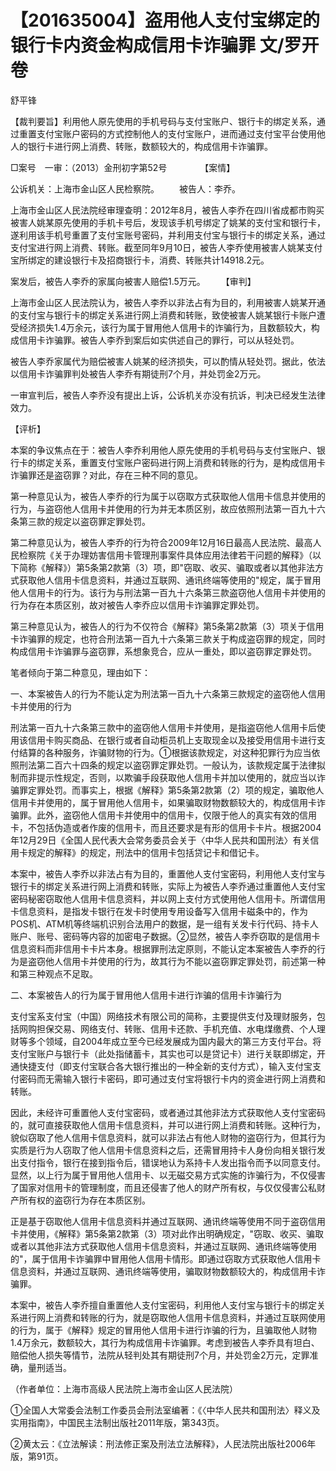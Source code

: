# 【201635004】盗用他人支付宝绑定的银行卡内资金构成信用卡诈骗罪 文/罗开卷

舒平锋

【裁判要旨】利用他人原先使用的手机号码与支付宝账户、银行卡的绑定关系，通过重置支付宝账户密码的方式控制他人的支付宝账户，进而通过支付宝平台使用他人的银行卡进行网上消费、转账，数额较大的，构成信用卡诈骗罪。

□案号　一审：（2013）金刑初字第52号　　 　　【案情】

公诉机关：上海市金山区人民检察院。 　　被告人：李乔。

上海市金山区人民法院经审理查明：2012年8月，被告人李乔在四川省成都市购买被害人姚某原先使用的手机卡号后，发现该手机号绑定了姚某的支付宝和银行卡，遂利用该手机号重置了支付宝账号密码，并利用支付宝与银行卡的绑定关系，通过支付宝进行网上消费、转账。截至同年9月10日，被告人李乔使用被害人姚某支付宝所绑定的建设银行卡及招商银行卡，消费、转账共计14918.2元。

案发后，被告人李乔的家属向被害人赔偿1.5万元。 　　【审判】

上海市金山区人民法院认为，被告人李乔以非法占有为目的，利用被害人姚某开通的支付宝与银行卡的绑定关系进行网上消费和转账，致使被害人姚某银行卡账户遭受经济损失1.4万余元，该行为属于冒用他人信用卡的诈骗行为，且数额较大，构成信用卡诈骗罪。被告人李乔到案后如实供述自己的罪行，可以从轻处罚。

被告人李乔家属代为赔偿被害人姚某的经济损失，可以酌情从轻处罚。据此，依法以信用卡诈骗罪判处被告人李乔有期徒刑7个月，并处罚金2万元。

一审宣判后，被告人李乔没有提出上诉，公诉机关亦没有抗诉，判决已经发生法律效力。

【评析】

本案的争议焦点在于：被告人李乔利用他人原先使用的手机号码与支付宝账户、银行卡的绑定关系，重置支付宝账户密码进行网上消费和转账的行为，是构成信用卡诈骗罪还是盗窃罪？对此，存在三种不同的意见。

第一种意见认为，被告人李乔的行为属于以窃取方式获取他人信用卡信息并使用的行为，与盗窃他人信用卡并使用的行为并无本质区别，故应依照刑法第一百九十六条第三款的规定以盗窃罪定罪处罚。

第二种意见认为，被告人李乔的行为符合2009年12月16日最高人民法院、最高人民检察院《关于办理妨害信用卡管理刑事案件具体应用法律若干问题的解释》（以下简称《解释》）第5条第2款第（3）项，即"窃取、收买、骗取或者以其他非法方式获取他人信用卡信息资料，并通过互联网、通讯终端等使用的"规定，属于冒用他人信用卡的行为。该行为与刑法第一百九十六条第三款盗窃他人信用卡并使用的行为存在本质区别，故对被告人李乔应以信用卡诈骗罪定罪处罚。

第三种意见认为，被告人的行为不仅符合《解释》第5条第2款第（3）项关于信用卡诈骗罪的规定，也符合刑法第一百九十六条第三款关于构成盗窃罪的规定，同时构成信用卡诈骗罪与盗窃罪，系想象竞合，应从一重处，即以盗窃罪定罪处罚。

笔者倾向于第二种意见，理由如下：

一、本案被告人的行为不能认定为刑法第一百九十六条第三款规定的盗窃他人信用卡并使用的行为

刑法第一百九十六条第三款中的盗窃他人信用卡并使用，是指盗窃他人信用卡后使用该信用卡购买商品、在银行或者自动柜员机上支取现金以及接受用信用卡进行支付结算的各种服务，诈骗财物的行为。①根据该款规定，对这种犯罪行为应当依照刑法第二百六十四条的规定以盗窃罪定罪处罚。一般认为，该款规定属于法律拟制而非提示性规定，否则，以欺骗手段获取他人信用卡并加以使用的，就应当以诈骗罪定罪处罚。而事实上，根据《解释》第5条第2款第（2）项的规定，骗取他人信用卡并使用的，属于冒用他人信用卡，如果骗取财物数额较大的，构成信用卡诈骗罪。此外，盗窃他人信用卡并使用中的信用卡，仅限于他人的真实有效的信用卡，不包括伪造或者作废的信用卡，而且还要求是有形的信用卡卡片。根据2004年12月29日《全国人民代表大会常务委员会关于〈中华人民共和国刑法〉有关信用卡规定的解释》的规定，刑法中的信用卡包括贷记卡和借记卡。

本案中，被告人李乔以非法占有为目的，重置他人支付宝密码，利用他人支付宝与银行卡的绑定关系进行网上消费和转账，实际上为被告人李乔通过重置他人支付宝密码秘密窃取他人信用卡信息资料，并以网上支付方式使用他人信用卡。所谓信用卡信息资料，是指发卡银行在发卡时使用专用设备写入信用卡磁条中的，作为POS机、ATM机等终端机识别合法用户的数据，是一组有关发卡行代码、持卡人账户、账号、密码等内容的加密电子数据。②显然，被告人李乔窃取的是信用卡信息资料而非信用卡卡片本身。根据罪刑法定原则，不能认定本案被告人李乔的行为是盗窃他人信用卡并使用的行为，故其行为不能以盗窃罪定罪处罚，前述第一种和第三种观点不足取。

二、本案被告人的行为属于冒用他人信用卡进行诈骗的信用卡诈骗行为

支付宝系支付宝（中国）网络技术有限公司的简称，主要提供支付及理财服务，包括网购担保交易、网络支付、转账、信用卡还款、手机充值、水电煤缴费、个人理财等多个领域，自2004年成立至今已经发展成为国内最大的第三方支付平台。将支付宝账户与银行卡（此处指储蓄卡，其实也可以是贷记卡）进行关联即绑定，开通快捷支付（即支付宝联合各大银行推出的一种全新的支付方式），输入支付宝支付密码而无需输入银行卡密码，即可通过支付宝将银行卡内的资金进行网上消费和转账。

因此，未经许可重置他人支付宝密码，或者通过其他非法方式获取他人支付宝密码的，就可直接获取他人信用卡信息资料，并可以进行网上消费和转账。这种行为，貌似窃取了他人信用卡信息资料，就可以非法占有他人财物的盗窃行为，但其行为实质是行为人窃取了他人信用卡信息资料之后，还需冒用持卡人身份向相关银行发出支付指令，银行在接到指令后，错误地认为系持卡人发出指令而予以同意支付。显然，以上行为属于冒用他人信用卡、以无磁交易方式实施的诈骗行为，不仅侵害了国家对信用卡的管理制度，而且还侵害了他人的财产所有权，与仅仅侵害公私财产所有权的盗窃行为存在本质区别。

正是基于窃取他人信用卡信息资料并通过互联网、通讯终端等使用不同于盗窃信用卡并使用，《解释》第5条第2款第（3）项对此作出明确规定，"窃取、收买、骗取或者以其他非法方式获取他人信用卡信息资料，并通过互联网、通讯终端等使用的"，属于信用卡诈骗罪中冒用他人信用卡情形。即通过窃取方式获取他人信用卡信息资料，并通过互联网、通讯终端等使用，骗取财物数额较大的，构成信用卡诈骗罪。

本案中，被告人李乔擅自重置他人支付宝密码，利用他人支付宝与银行卡的绑定关系进行网上消费和转账的行为，就是窃取他人信用卡信息资料，并通过互联网使用的行为，属于《解释》规定的冒用他人信用卡进行诈骗的行为，且骗取他人财物1.4万余元，数额较大，其行为构成信用卡诈骗罪。考虑到被告人李乔具有坦白、赔偿他人损失等情节，法院从轻判处其有期徒刑7个月，并处罚金2万元，定罪准确，量刑适当。

（作者单位：上海市高级人民法院上海市金山区人民法院）

①全国人大常委会法制工作委员会刑法室编著：《〈中华人民共和国刑法〉释义及实用指南》，中国民主法制出版社2011年版，第343页。

②黄太云：《立法解读：刑法修正案及刑法立法解释》，人民法院出版社2006年版，第91页。
